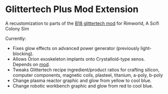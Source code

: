 # Glittertech Plus Mod Extension
A recustomization to parts of the [B18 glittertech mod](https://steamcommunity.com/sharedfiles/filedetails/?id=725576127) for Rimworld, A Scifi Colony Sim

Currently:
* Fixes glow effects on advanced power generator (previously light-blocking).
* Allows Orion exoskeleton implants onto Crystalloid-type xenos. Depends on [mod](https://steamcommunity.com/sharedfiles/filedetails/?id=972897322).
* Tweaks Glittertech recipe ingredient/product ratios for crafting silicon, computer components, magnetic coils, plasteel, titanium, a-poly, b-poly
* Change plasma reactor graphic and glow from yellow to cool blue.
* Change robotic workbench graphic and glow from red to cool blue.
